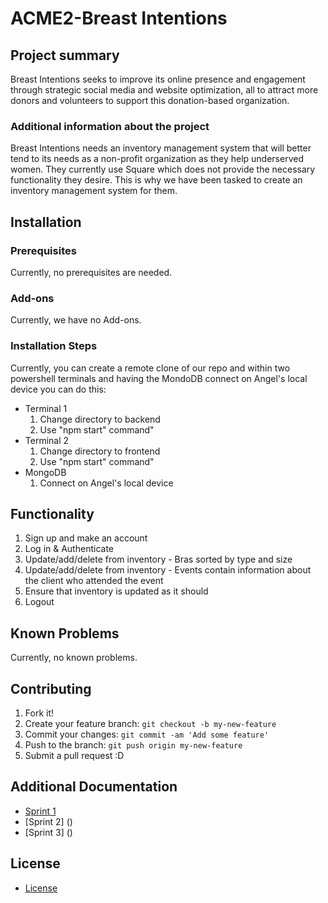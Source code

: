 # ACME2-Breast Intentions

## Project summary

Breast Intentions seeks to improve its online presence and engagement through strategic social media and website optimization, all to attract more donors and volunteers to support this donation-based organization.

### Additional information about the project

Breast Intentions needs an inventory management system that will better tend to its needs as a non-profit organization as they help underserved women. They currently use Square which does not provide the necessary functionality they desire. This is why we have been tasked to create an inventory management system for them.

## Installation

### Prerequisites

Currently, no prerequisites are needed.

### Add-ons

Currently, we have no Add-ons.

### Installation Steps

Currently, you can create a remote clone of our repo and within two powershell terminals and having the MondoDB connect on Angel's local device you can do this:
* Terminal 1
  1. Change directory to backend
  2. Use "npm start" command"
* Terminal 2
  1. Change directory to frontend
  2. Use "npm start" command"
* MongoDB
  1. Connect on Angel's local device

## Functionality

1. Sign up and make an account
2. Log in & Authenticate
3. Update/add/delete from inventory - Bras sorted by type and size
4. Update/add/delete from inventory - Events contain information about the client who attended the event
5. Ensure that inventory is updated as it should
6. Logout

## Known Problems

Currently, no known problems.

## Contributing

1. Fork it!
2. Create your feature branch: `git checkout -b my-new-feature`
3. Commit your changes: `git commit -am 'Add some feature'`
4. Push to the branch: `git push origin my-new-feature`
5. Submit a pull request :D

## Additional Documentation

- [Sprint 1](https://github.com/JoshnaPR/ACME2-BI/blob/main/Sprint%201/Sprint1Report.md)
- [Sprint 2] ()
- [Sprint 3] ()

## License

- [License](https://github.com/JoshnaPR/ACME2-BI/blob/main/LICENSE.txt)

